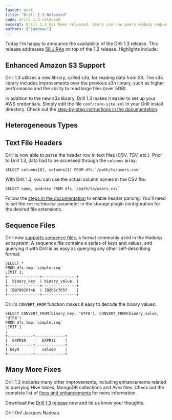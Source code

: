 ```yaml
---
layout: post
title: "Drill 1.3 Released"
code: drill-1.3-released
excerpt: Drill 1.3 has been released. Users can now query Hadoop sequence files and text delimited files with headers. In addition, this release provides significant performance and usability improvements for working with Amazon S3. Drill 1.3 also adds support for heterogeneous types, enabling queries on datasets with columns that have more than one data type (commonly seen in JSON files, MongoDB collections, etc.).
authors: ["jnadeau"]
---
```

Today I'm happy to announce the availability of the Drill 1.3 release. This release addresses [58 JIRAs](https://issues.apache.org/jira/secure/ReleaseNote.jspa?projectId=12313820&version=12332946) on top of the 1.2 release. Highlights include:

## Enhanced Amazon S3 Support

Drill 1.3 utilizes a new library, called s3a, for reading data from S3. The s3a library includes improvements over the previous s3n library, such as higher performance and the ability to read large files (over 5GB).

In addition to the new s3a library, Drill 1.3 makes it easier to set up your AWS credentials. Simply edit the file `conf/core-site.xml` in your Drill install directory. Check out the [step-by-step instructions in the documentation](/docs/s3-storage-plugin/).

## Heterogeneous Types



## Text File Headers

Drill is now able to parse the header row in text files (CSV, TSV, etc.). Prior to Drill 1.3, data had to be accessed through the `columns` array:

    SELECT columns[0], columns[1] FROM dfs.`/path/to/users.csv`
    
With Drill 1.3, you can use the actual column names in the CSV file:

    SELECT name, address FROM dfs.`/path/to/users.csv`

Follow the [steps in the documentation](/docs/text-files-csv-tsv-psv/) to enable header parsing. You'll need to set the `extractHeader` parameter in the storage plugin configuration for the desired file extensions.

## Sequence Files

Drill now [supports sequence files](/docs/querying-sequence-files/), a format commonly used in the Hadoop ecosystem. A sequence file contains a series of keys and values, and querying it with Drill is as easy as querying any other self-describing format:


    SELECT *
    FROM dfs.tmp.`simple.seq`
    LIMIT 1;
    +--------------+---------------+
    |  binary_key  | binary_value  |
    +--------------+---------------+
    | [B@70828f46  | [B@b8c765f    |
    +--------------+---------------+


Drill's `CONVERT_FROM` function makes it easy to decode the binary values:


    SELECT CONVERT_FROM(binary_key, 'UTF8'), CONVERT_FROM(binary_value, 'UTF8')
    FROM dfs.tmp.`simple.seq`
    LIMIT 1
    ;
    +-----------+-------------+
    |  EXPR$0   |   EXPR$1    |
    +-----------+-------------+
    | key0      |   value0    |
    +-----------+-------------+


## Many More Fixes

Drill 1.3 includes many other improvements, including enhancements related to querying Hive tables, MongoDB collections and Avro files. Check out the complete list of [fixes and enhancements](https://issues.apache.org/jira/secure/ReleaseNote.jspa?projectId=12313820&version=12332946) for more information.

Download the [Drill 1.3 release](https://drill.apache.org/download/) now and let us know your thoughts.

Drill On!
Jacques Nadeau
